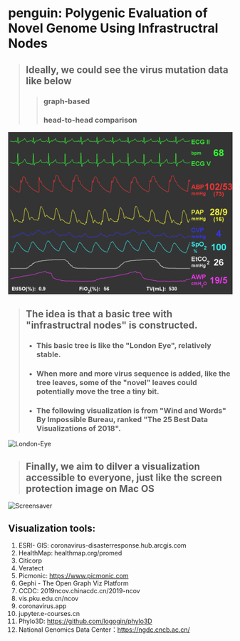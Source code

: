 # penguin: Polygenic Evaluation of Novel Genome Using Infrastructral Nodes 


> ## Ideally, we could see the virus mutation data like below
> > ### graph-based
> > ### head-to-head comparison

![ECG](./images/ecg.gif)


> ## The idea is that a basic tree with "infrastructral nodes" is constructed.
> - ### This basic tree is like the "London Eye", relatively stable.
> - ### When more and more virus sequence is added, like the tree leaves, some of the "novel" leaves could potentially move the tree a tiny bit.
> - ### The following visualization is from "Wind and Words" By Impossible Bureau, ranked "The 25 Best Data Visualizations of 2018".

![London-Eye](./images/londoneye.gif)


> ## Finally, we aim to dilver a visualization accessible to everyone, just like the screen protection image on Mac OS

![Screensaver](./images/screensaver.gif)




## Visualization tools: 
1. ESRI- GIS: coronavirus-disasterresponse.hub.arcgis.com
2. HealthMap: healthmap.org/promed
3. Citicorp
4. Veratect
5. Picmonic: https://www.picmonic.com
6. Gephi - The Open Graph Viz Platform
7. CCDC: 2019ncov.chinacdc.cn/2019-ncov
8. vis.pku.edu.cn/ncov
9. coronavirus.app
10. jupyter.e-courses.cn
11. Phylo3D: https://github.com/logogin/phylo3D
12. National Genomics Data Center：https://ngdc.cncb.ac.cn/
